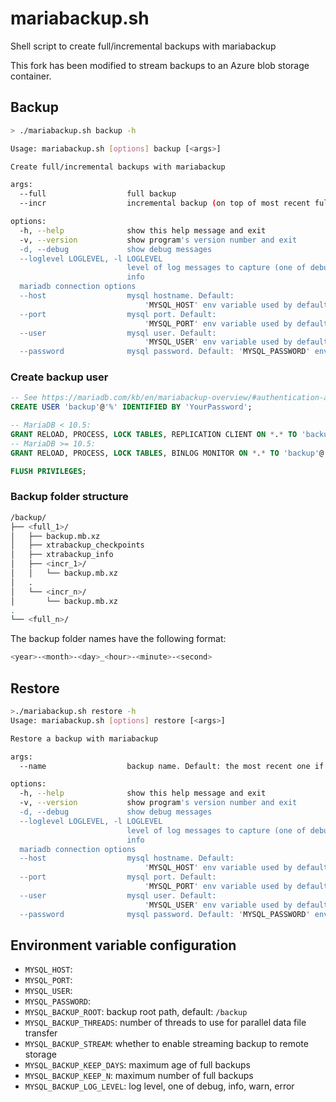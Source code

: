 # mariabackup.sh
Shell script to create full/incremental backups with mariabackup

This fork has been modified to stream backups to an Azure blob storage container.

## Backup

```bash
> ./mariabackup.sh backup -h

Usage: mariabackup.sh [options] backup [<args>]

Create full/incremental backups with mariabackup

args:
  --full                  full backup
  --incr                  incremental backup (on top of most recent full backup)

options:
  -h, --help              show this help message and exit
  -v, --version           show program's version number and exit
  -d, --debug             show debug messages
  --loglevel LOGLEVEL, -l LOGLEVEL
                          level of log messages to capture (one of debug, info, warn, error). Default:
                          info
  mariadb connection options
  --host                  mysql hostname. Default:
                              'MYSQL_HOST' env variable used by default, 'localhost' used if not set
  --port                  mysql port. Default:
                              'MYSQL_PORT' env variable used by default, '3306' used if not set
  --user                  mysql user. Default:
                              'MYSQL_USER' env variable used by default, 'root' used if not set
  --password              mysql password. Default: 'MYSQL_PASSWORD' env variable
```


### Create backup user

```sql
-- See https://mariadb.com/kb/en/mariabackup-overview/#authentication-and-privileges
CREATE USER 'backup'@'%' IDENTIFIED BY 'YourPassword';

-- MariaDB < 10.5:
GRANT RELOAD, PROCESS, LOCK TABLES, REPLICATION CLIENT ON *.* TO 'backup'@'%';
-- MariaDB >= 10.5:
GRANT RELOAD, PROCESS, LOCK TABLES, BINLOG MONITOR ON *.* TO 'backup'@'%';

FLUSH PRIVILEGES;
```

### Backup folder structure

```bash
/backup/
├── <full_1>/
│   ├── backup.mb.xz
│   ├── xtrabackup_checkpoints
│   ├── xtrabackup_info
│   ├── <incr_1>/
│   │   └── backup.mb.xz
│   .
│   └── <incr_n>/
│       └── backup.mb.xz
.
└── <full_n>/
```

The backup folder names have the following format:

```bash
<year>-<month>-<day>_<hour>-<minute>-<second>
```

## Restore

```bash
>./mariabackup.sh restore -h
Usage: mariabackup.sh [options] restore [<args>]

Restore a backup with mariabackup

args:
  --name                  backup name. Default: the most recent one if not specified

options:
  -h, --help              show this help message and exit
  -v, --version           show program's version number and exit
  -d, --debug             show debug messages
  --loglevel LOGLEVEL, -l LOGLEVEL
                          level of log messages to capture (one of debug, info, warn, error). Default:
                          info
  mariadb connection options
  --host                  mysql hostname. Default:
                              'MYSQL_HOST' env variable used by default, 'localhost' used if not set
  --port                  mysql port. Default:
                              'MYSQL_PORT' env variable used by default, '3306' used if not set
  --user                  mysql user. Default:
                              'MYSQL_USER' env variable used by default, 'root' used if not set
  --password              mysql password. Default: 'MYSQL_PASSWORD' env variable
```


## Environment variable configuration

- `MYSQL_HOST`: 
- `MYSQL_PORT`: 
- `MYSQL_USER`: 
- `MYSQL_PASSWORD`: 
- `MYSQL_BACKUP_ROOT`: backup root path, default: `/backup`
- `MYSQL_BACKUP_THREADS`: number of threads to use for parallel data file transfer
- `MYSQL_BACKUP_STREAM`: whether to enable streaming backup to remote storage
- `MYSQL_BACKUP_KEEP_DAYS`: maximum age of full backups
- `MYSQL_BACKUP_KEEP_N`: maximum number of full backups
- `MYSQL_BACKUP_LOG_LEVEL`: log level, one of debug, info, warn, error
